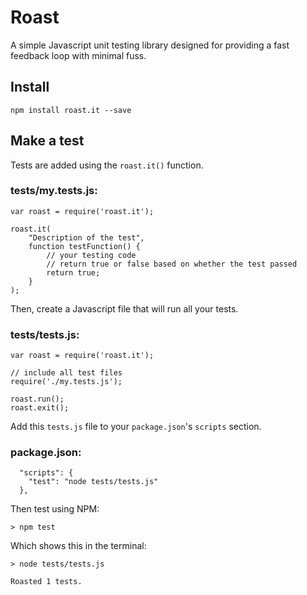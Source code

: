 # Roast
A simple Javascript unit testing library designed for providing a fast 
feedback loop with minimal fuss.


## Install

`npm install roast.it --save`

## Make a test

Tests are added using the `roast.it()` function.

### tests/my.tests.js:
```
var roast = require('roast.it');

roast.it(
    "Description of the test",
    function testFunction() {
        // your testing code
        // return true or false based on whether the test passed
        return true;
    }
);
```

Then, create a Javascript file that will run all your tests.

### tests/tests.js:
```
var roast = require('roast.it');

// include all test files
require('./my.tests.js');

roast.run();
roast.exit();
```

Add this `tests.js` file to your `package.json`'s `scripts` section.

### package.json:
```
  "scripts": {
    "test": "node tests/tests.js"
  },
```

Then test using NPM:
```
> npm test
```
Which shows this in the terminal:
```
> node tests/tests.js                                                                                                                                                  
                                                                                                                                                                       
Roasted 1 tests.
```
